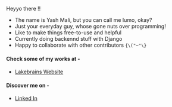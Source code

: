 Heyyo there !!

- The name is Yash Mali, but you can call me Iumo, okay?
- Just your everyday guy, whose gone nuts over programming!
- Like to make things free-to-use and helpful
- Currently doing backennd stuff with Django
- Happy to collaborate with other contributors `{\("~"\}`

#### Check some of my works at -

- [Lakebrains Website](https://www.sales.lakebrains.com)
  
#### Discover me on -

- [Linked In](https://www.linkedin.com/in/yash-mali/)